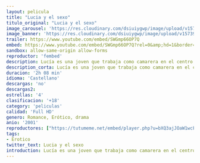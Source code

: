 ```yaml
---
layout: pelicula
title: "Lucia y el sexo"
titulo_original: "Lucia y el sexo"
image_carousel: 'https://res.cloudinary.com/dsiuiygwp/image/upload/v1573953007/lucia-sexo-min_ahfdgi.jpg'
image_banner: 'https://res.cloudinary.com/dsiuiygwp/image/upload/v1573953011/maxresdefault_9_-min_ohcfsa.jpg'
trailer: https://www.youtube.com/embed/SWGmp66OP7Q
embed: https://www.youtube.com/embed/SWGmp66OP7Q?rel=0&amp;hd=1&border=0&wmode=opaque&enablejsapi=1&modestbranding=1&controls=1&showinfo=1
sandbox: allow-same-origin allow-forms
reproductor: 'fembed'
description: Lucía es una joven que trabaja como camarera en el centro de Madrid. Tras la misteriosa desaparición de su novio, un escritor, decide marcharse a una tranquila isla mediterránea. La libertad que siente allí le hace enfrentarse a los rincones más oscuros de su pasada relación con el escritor, como si se tratara de una novela.
description_corta: Lucía es una joven que trabaja como camarera en el centro de Madrid. Tras la misteriosa desaparición de su novio, un escritor, decide marcharse a una tranquila isla mediterránea. La ..
duracion: '2h 08 min'
idioma: 'Castellano'
descargas: 'no'
descargas2:
estrellas: '4'
clasificacion: '+18'
category: 'peliculas'
calidad: 'Full HD'
genero: Romance, Erótico, drama
anio: '2001'
reproductores: ["https://tutumeme.net/embed/player.php?u=bXQ3ajJOaW1wcFRGcEs2VW5XRGExTlRPMytmUnc3bHVwcWhoenVIUjI5SHF5TlNwc0taaG1jN2gwZHZSNTlIRHVhV2tZWitkNUtDVDNOL1ZvYW1rYjJwa253PT0"]
tags:
- Erotico
twitter_text: Lucia y el sexo
introduction: Lucía es una joven que trabaja como camarera en el centro de Madrid. Tras la misteriosa desaparición de su novio, un escritor, decide marcharse a una tranquila isla mediterránea. La ..
---
```



 







